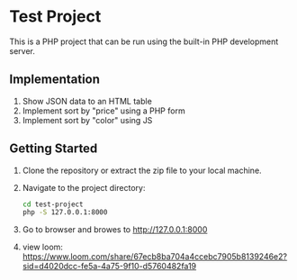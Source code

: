 # Test Project

This is a PHP project that can be run using the built-in PHP development server.

## Implementation

1. Show JSON data to an HTML table
2. Implement sort by "price" using a PHP form
3. Implement sort by "color" using JS


## Getting Started

1. Clone the repository or extract the zip file to your local machine.

2. Navigate to the project directory:
    ```bash
    cd test-project
    php -S 127.0.0.1:8000
3. Go to browser and browes to http://127.0.0.1:8000

4. view loom: https://www.loom.com/share/67ecb8ba704a4ccebc7905b8139246e2?sid=d4020dcc-fe5a-4a75-9f10-d5760482fa19
